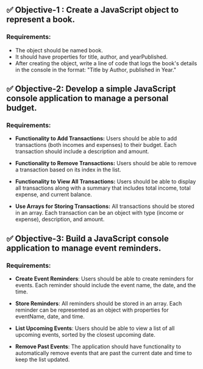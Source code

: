 ## ✅ Objective-1 : Create a JavaScript object to represent a book.

### Requirements:

- The object should be named book.
- It should have properties for title, author, and yearPublished.
- After creating the object, write a line of code that logs the book's details in the console in the format:   "Title by Author, published in Year."


## ✅ Objective-2: Develop a simple JavaScript console application to manage a personal budget.

### Requirements:

- **Functionality to Add Transactions:** 
    Users should be able to add transactions (both incomes and expenses) to their budget. Each transaction should include a description and amount.

- **Functionality to Remove Transactions:**
    Users should be able to remove a transaction based on its index in the list.

- **Functionality to View All Transactions:** 
    Users should be able to display all transactions along with a summary that includes total income, total expense, and current balance.

- **Use Arrays for Storing Transactions:** 
    All transactions should be stored in an array. Each transaction can be an object with type (income or expense), description, and amount.



## ✅ Objective-3: Build a JavaScript console application to manage event reminders.

### Requirements:

- **Create Event Reminders**:
    Users should be able to create reminders for events. Each reminder should include the event name, the date, and the time.

- **Store Reminders**:
    All reminders should be stored in an array. Each reminder can be represented as an object with properties for eventName, date, and time.

- **List Upcoming Events**:
    Users should be able to view a list of all upcoming events, sorted by the closest upcoming date.

- **Remove Past Events**:
    The application should have functionality to automatically remove events that are past the current date and time to keep the list updated.